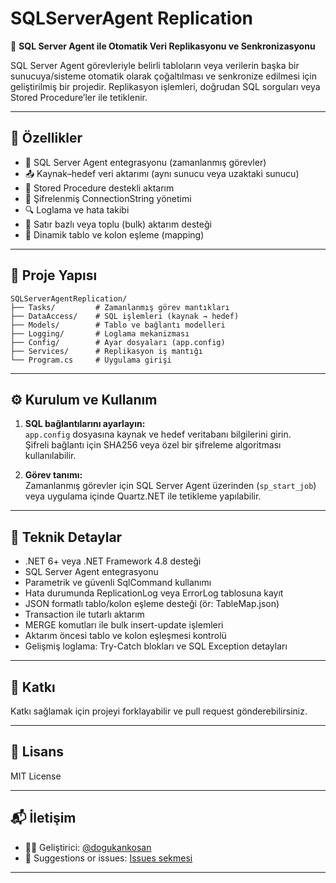 # SQLServerAgent Replication

🔁 **SQL Server Agent ile Otomatik Veri Replikasyonu ve Senkronizasyonu**

SQL Server Agent görevleriyle belirli tabloların veya verilerin başka bir sunucuya/sisteme otomatik olarak çoğaltılması ve senkronize edilmesi için geliştirilmiş bir projedir. Replikasyon işlemleri, doğrudan SQL sorguları veya Stored Procedure’ler ile tetiklenir.

---

## 🚀 Özellikler

- 🧠 SQL Server Agent entegrasyonu (zamanlanmış görevler)
- 📤 Kaynak–hedef veri aktarımı (aynı sunucu veya uzaktaki sunucu)
- 🧾 Stored Procedure destekli aktarım
- 🔐 Şifrelenmiş ConnectionString yönetimi
- 🔍 Loglama ve hata takibi
- 🔄 Satır bazlı veya toplu (bulk) aktarım desteği
- 📝 Dinamik tablo ve kolon eşleme (mapping)

---

## 📂 Proje Yapısı

```
SQLServerAgentReplication/
├── Tasks/         # Zamanlanmış görev mantıkları
├── DataAccess/    # SQL işlemleri (kaynak → hedef)
├── Models/        # Tablo ve bağlantı modelleri
├── Logging/       # Loglama mekanizması
├── Config/        # Ayar dosyaları (app.config)
├── Services/      # Replikasyon iş mantığı
└── Program.cs     # Uygulama girişi
```

---

## ⚙️ Kurulum ve Kullanım

1. **SQL bağlantılarını ayarlayın:**  
   `app.config` dosyasına kaynak ve hedef veritabanı bilgilerini girin.  
   Şifreli bağlantı için SHA256 veya özel bir şifreleme algoritması kullanılabilir.

2. **Görev tanımı:**  
   Zamanlanmış görevler için SQL Server Agent üzerinden (`sp_start_job`) veya uygulama içinde Quartz.NET ile tetikleme yapılabilir.

---

## 🧠 Teknik Detaylar

- .NET 6+ veya .NET Framework 4.8 desteği
- SQL Server Agent entegrasyonu
- Parametrik ve güvenli SqlCommand kullanımı
- Hata durumunda ReplicationLog veya ErrorLog tablosuna kayıt
- JSON formatlı tablo/kolon eşleme desteği (ör: TableMap.json)
- Transaction ile tutarlı aktarım
- MERGE komutları ile bulk insert-update işlemleri
- Aktarım öncesi tablo ve kolon eşleşmesi kontrolü
- Gelişmiş loglama: Try-Catch blokları ve SQL Exception detayları

---

## 🤝 Katkı

Katkı sağlamak için projeyi forklayabilir ve pull request gönderebilirsiniz.

---

## 📄 Lisans

MIT License

---

## 📬 İletişim

- 👨‍💻 Geliştirici: [@dogukankosan](https://github.com/dogukankosan)  
- 🐞 Suggestions or issues: [Issues sekmesi](https://github.com/dogukankosan/LogoWhatsappEntegrasyon/issues)

---
